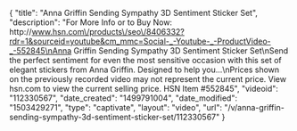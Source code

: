 {
    "title": "Anna Griffin Sending Sympathy 3D Sentiment Sticker Set",
    "description": "For More Info or to Buy Now: http:\/\/www.hsn.com\/products\/seo\/8406332?rdr=1&sourceid=youtube&cm_mmc=Social-_-Youtube-_-ProductVideo-_-552845\nAnna Griffin Sending Sympathy 3D Sentiment Sticker Set\nSend the perfect sentiment for even the most sensitive occasion with this set of elegant stickers from Anna Griffin. Designed to help you...\nPrices shown on the previously recorded video may not represent the current price.  View hsn.com to view the current selling price. HSN Item #552845",
    "videoid": "112330567",
    "date_created": "1499791004",
    "date_modified": "1503429271",
    "type": "captivate",
    "layout": "video",
    "url": "\/v\/anna-griffin-sending-sympathy-3d-sentiment-sticker-set\/112330567"
}
